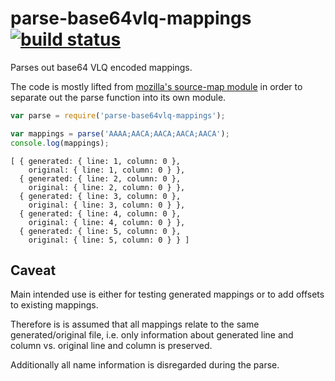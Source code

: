 # parse-base64vlq-mappings [![build status](https://secure.travis-ci.org/thlorenz/parse-base64vlq-mappings.png)](http://travis-ci.org/thlorenz/parse-base64vlq-mappings)

Parses out base64 VLQ encoded mappings.

The code is mostly lifted from [mozilla's source-map module](https://github.com/mozilla/source-map) in order to separate
out the parse function into its own module.

```js
var parse = require('parse-base64vlq-mappings');

var mappings = parse('AAAA;AACA;AACA;AACA;AACA');
console.log(mappings);
```

```
[ { generated: { line: 1, column: 0 },
    original: { line: 1, column: 0 } },
  { generated: { line: 2, column: 0 },
    original: { line: 2, column: 0 } },
  { generated: { line: 3, column: 0 },
    original: { line: 3, column: 0 } },
  { generated: { line: 4, column: 0 },
    original: { line: 4, column: 0 } },
  { generated: { line: 5, column: 0 },
    original: { line: 5, column: 0 } } ]
```

## Caveat

Main intended use is either for testing generated mappings or to add offsets to existing mappings.

Therefore is is assumed that all mappings relate to the same generated/original file, i.e. only information about
generated line and column vs. original line and column is preserved.

Additionally all name information is disregarded during the parse.
